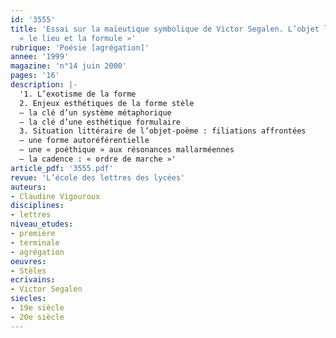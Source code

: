 ```yaml
---
id: '3555'
title: 'Essai sur la maïeutique symbolique de Victor Segalen. L’objet littéraire :
  « le lieu et la formule »'
rubrique: 'Poésie [agrégation]'
annee: '1999'
magazine: 'n°14 juin 2000'
pages: '16'
description: |-
  '1. L’exotisme de la forme
  2. Enjeux esthétiques de la forme stèle
  – la clé d’un système métaphorique
  – la clé d’une esthétique formulaire
  3. Situation littéraire de l’objet-poème : filiations affrontées
  – une forme autoréférentielle
  – une « poéthique » aux résonances mallarméennes
  – la cadence : « ordre de marche »'
article_pdf: '3555.pdf'
revue: 'L’école des lettres des lycées'
auteurs:
- Claudine Vigouroux
disciplines:
- lettres
niveau_etudes:
- première
- terminale
- agrégation
oeuvres:
- Stèles
ecrivains:
- Victor Segalen
siecles:
- 19e siècle
- 20e siècle
---
```

